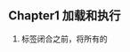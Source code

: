 ## Chapter1 加载和执行
1. <body/>标签闭合之前，将所有的<script/>标签放在页面底部，这能确保在脚本执行前页面已经完成了渲染。
2. 合并脚本。页面中<script>标签越少，加载就越快，响应就更迅速。
3. 无阻塞下载javascript标签的方法：
  * 使用defer 、async属性
  * 使用动态创建的<script/>标签来下载并执行代码
  * 使用XHR对象下载Javascript代码并注入页面中
